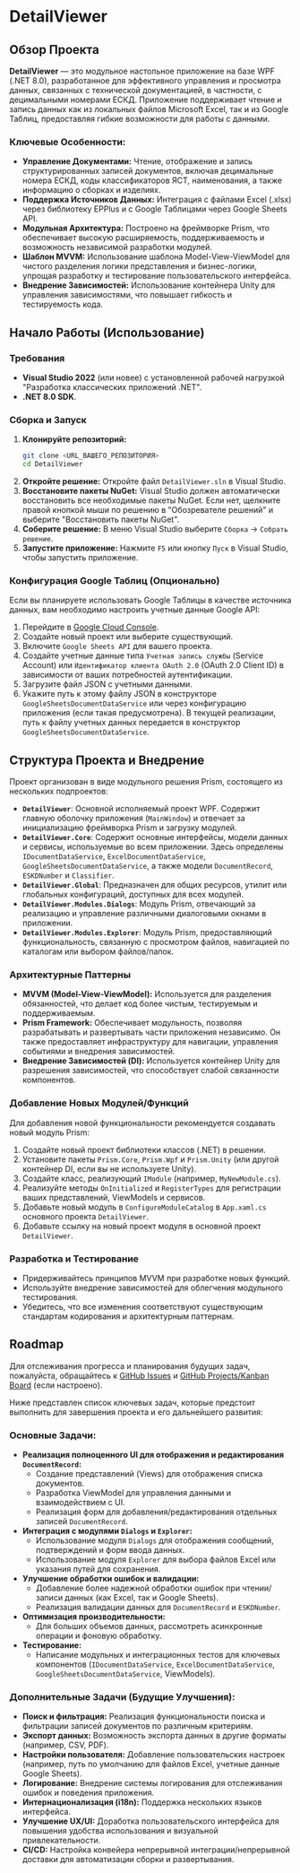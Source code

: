 # DetailViewer

## Обзор Проекта

**DetailViewer** — это модульное настольное приложение на базе WPF (.NET 8.0), разработанное для эффективного управления и просмотра данных, связанных с технической документацией, в частности, с децимальными номерами ЕСКД. Приложение поддерживает чтение и запись данных как из локальных файлов Microsoft Excel, так и из Google Таблиц, предоставляя гибкие возможности для работы с данными.

### Ключевые Особенности:
*   **Управление Документами:** Чтение, отображение и запись структурированных записей документов, включая децимальные номера ЕСКД, коды классификаторов ЯСТ, наименования, а также информацию о сборках и изделиях.
*   **Поддержка Источников Данных:** Интеграция с файлами Excel (.xlsx) через библиотеку EPPlus и с Google Таблицами через Google Sheets API.
*   **Модульная Архитектура:** Построено на фреймворке Prism, что обеспечивает высокую расширяемость, поддерживаемость и возможность независимой разработки модулей.
*   **Шаблон MVVM:** Использование шаблона Model-View-ViewModel для чистого разделения логики представления и бизнес-логики, упрощая разработку и тестирование пользовательского интерфейса.
*   **Внедрение Зависимостей:** Использование контейнера Unity для управления зависимостями, что повышает гибкость и тестируемость кода.

## Начало Работы (Использование)

### Требования
*   **Visual Studio 2022** (или новее) с установленной рабочей нагрузкой "Разработка классических приложений .NET".
*   **.NET 8.0 SDK**.

### Сборка и Запуск
1.  **Клонируйте репозиторий:**
    ```bash
    git clone <URL_ВАШЕГО_РЕПОЗИТОРИЯ>
    cd DetailViewer
    ```
2.  **Откройте решение:**
    Откройте файл `DetailViewer.sln` в Visual Studio.
3.  **Восстановите пакеты NuGet:**
    Visual Studio должен автоматически восстановить все необходимые пакеты NuGet. Если нет, щелкните правой кнопкой мыши по решению в "Обозревателе решений" и выберите "Восстановить пакеты NuGet".
4.  **Соберите решение:**
    В меню Visual Studio выберите `Сборка` -> `Собрать решение`.
5.  **Запустите приложение:**
    Нажмите `F5` или кнопку `Пуск` в Visual Studio, чтобы запустить приложение.

### Конфигурация Google Таблиц (Опционально)
Если вы планируете использовать Google Таблицы в качестве источника данных, вам необходимо настроить учетные данные Google API:
1.  Перейдите в [Google Cloud Console](https://console.cloud.google.com/).
2.  Создайте новый проект или выберите существующий.
3.  Включите `Google Sheets API` для вашего проекта.
4.  Создайте учетные данные типа `Учетная запись службы` (Service Account) или `Идентификатор клиента OAuth 2.0` (OAuth 2.0 Client ID) в зависимости от ваших потребностей аутентификации.
5.  Загрузите файл JSON с учетными данными.
6.  Укажите путь к этому файлу JSON в конструкторе `GoogleSheetsDocumentDataService` или через конфигурацию приложения (если такая предусмотрена). В текущей реализации, путь к файлу учетных данных передается в конструктор `GoogleSheetsDocumentDataService`.

## Структура Проекта и Внедрение

Проект организован в виде модульного решения Prism, состоящего из нескольких подпроектов:

*   **`DetailViewer`**: Основной исполняемый проект WPF. Содержит главную оболочку приложения (`MainWindow`) и отвечает за инициализацию фреймворка Prism и загрузку модулей.
*   **`DetailViewer.Core`**: Содержит основные интерфейсы, модели данных и сервисы, используемые во всем приложении. Здесь определены `IDocumentDataService`, `ExcelDocumentDataService`, `GoogleSheetsDocumentDataService`, а также модели `DocumentRecord`, `ESKDNumber` и `Classifier`.
*   **`DetailViewer.Global`**: Предназначен для общих ресурсов, утилит или глобальных конфигураций, доступных для всех модулей.
*   **`DetailViewer.Modules.Dialogs`**: Модуль Prism, отвечающий за реализацию и управление различными диалоговыми окнами в приложении.
*   **`DetailViewer.Modules.Explorer`**: Модуль Prism, предоставляющий функциональность, связанную с просмотром файлов, навигацией по каталогам или выбором файлов/папок.

### Архитектурные Паттерны
*   **MVVM (Model-View-ViewModel):** Используется для разделения обязанностей, что делает код более чистым, тестируемым и поддерживаемым.
*   **Prism Framework:** Обеспечивает модульность, позволяя разрабатывать и развертывать части приложения независимо. Он также предоставляет инфраструктуру для навигации, управления событиями и внедрения зависимостей.
*   **Внедрение Зависимостей (DI):** Используется контейнер Unity для разрешения зависимостей, что способствует слабой связанности компонентов.

### Добавление Новых Модулей/Функций
Для добавления новой функциональности рекомендуется создавать новый модуль Prism:
1.  Создайте новый проект библиотеки классов (.NET) в решении.
2.  Установите пакеты `Prism.Core`, `Prism.Wpf` и `Prism.Unity` (или другой контейнер DI, если вы не используете Unity).
3.  Создайте класс, реализующий `IModule` (например, `MyNewModule.cs`).
4.  Реализуйте методы `OnInitialized` и `RegisterTypes` для регистрации ваших представлений, ViewModels и сервисов.
5.  Добавьте новый модуль в `ConfigureModuleCatalog` в `App.xaml.cs` основного проекта `DetailViewer`.
6.  Добавьте ссылку на новый проект модуля в основной проект `DetailViewer`.

### Разработка и Тестирование
*   Придерживайтесь принципов MVVM при разработке новых функций.
*   Используйте внедрение зависимостей для облегчения модульного тестирования.
*   Убедитесь, что все изменения соответствуют существующим стандартам кодирования и архитектурным паттернам.

## Roadmap

Для отслеживания прогресса и планирования будущих задач, пожалуйста, обращайтесь к [GitHub Issues](https://github.com/AlexeyDevTech/DetailViewer/issues) и [GitHub Projects/Kanban Board](https://github.com/AlexeyDevTech/DetailViewer/projects) (если настроено).

Ниже представлен список ключевых задач, которые предстоит выполнить для завершения проекта и его дальнейшего развития:

### Основные Задачи:
*   **Реализация полноценного UI для отображения и редактирования `DocumentRecord`:**
    *   Создание представлений (Views) для отображения списка документов.
    *   Разработка ViewModel для управления данными и взаимодействием с UI.
    *   Реализация форм для добавления/редактирования отдельных записей `DocumentRecord`.
*   **Интеграция с модулями `Dialogs` и `Explorer`:**
    *   Использование модуля `Dialogs` для отображения сообщений, подтверждений и форм ввода данных.
    *   Использование модуля `Explorer` для выбора файлов Excel или указания путей для сохранения.
*   **Улучшение обработки ошибок и валидации:**
    *   Добавление более надежной обработки ошибок при чтении/записи данных (как Excel, так и Google Sheets).
    *   Реализация валидации данных для `DocumentRecord` и `ESKDNumber`.
*   **Оптимизация производительности:**
    *   Для больших объемов данных, рассмотреть асинхронные операции и фоновую обработку.
*   **Тестирование:**
    *   Написание модульных и интеграционных тестов для ключевых компонентов (`IDocumentDataService`, `ExcelDocumentDataService`, `GoogleSheetsDocumentDataService`, ViewModels).

### Дополнительные Задачи (Будущие Улучшения):
*   **Поиск и фильтрация:** Реализация функциональности поиска и фильтрации записей документов по различным критериям.
*   **Экспорт данных:** Возможность экспорта данных в другие форматы (например, CSV, PDF).
*   **Настройки пользователя:** Добавление пользовательских настроек (например, путь по умолчанию для файлов Excel, учетные данные Google Sheets).
*   **Логирование:** Внедрение системы логирования для отслеживания ошибок и поведения приложения.
*   **Интернационализация (i18n):** Поддержка нескольких языков интерфейса.
*   **Улучшение UX/UI:** Доработка пользовательского интерфейса для повышения удобства использования и визуальной привлекательности.
*   **CI/CD:** Настройка конвейера непрерывной интеграции/непрерывной доставки для автоматизации сборки и развертывания.